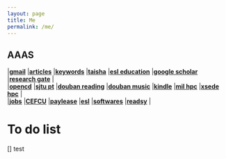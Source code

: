 ```yaml
---
layout: page
title: Me
permalink: /me/
---
```


## AAAS
|[**gmail**](https://mail.google.com/mail/u/0/)
|[**articles**](http://tcheng.org/articles/)
|[**keywords**](http://www.tcheng.org/more/keywords)
|[**taisha**](http://bbs.taisha.org/forum-91-1.html)
|[**esl education**](https://secure3.eslpod.com/library/education/)
|[**google scholar**](https://scholar.google.com/citations?user=P6adsOMAAAAJ&hl=en)
|[**research gate**](https://www.researchgate.net/profile/Tao_Cheng13)
|    
|[**opencd**](https://open.cd/)
|[**sjtu pt**](http://pt.sjtu.edu.cn/)
|[**douban reading**](https://book.douban.com/mine?icn=index-nav)
|[**douban music**](https://music.douban.com/mine)
|[**kindle**](https://bookfere.com/)
|[**mil hpc**](https://centers.hpc.mil/about/contact.html)
|[**xsede hpc**](https://portal.xsede.org/group/xup/my-xsede#/logged-in)
|   
|[**jobs**](http://www.tcheng.org/more/jobs)
|[**CEFCU**](https://www.caltechefcu.org/home/home)
|[**paylease**](https://www.paylease.com/login/resident?crd=1&vpw=1366)
|[**esl**](https://secure3.eslpod.com/lesson-library/)
|[**softwares**](http://www.tcheng.org/more/softwares)
|[**readsy**](http://www.readsy.co/)
|

# To do list
[] test
